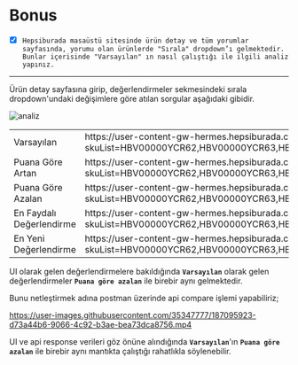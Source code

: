 # Bonus 

- [X]  `Hepsiburada masaüstü sitesinde ürün detay ve tüm yorumlar sayfasında, yorumu olan ürünlerde
"Sırala" dropdown’ı gelmektedir. Bunlar içerisinde "Varsayılan" ın nasıl çalıştığı ile ilgili analiz yapınız.`
---

Ürün detay sayfasına girip, değerlendirmeler sekmesindeki sırala dropdown'undaki değişimlere göre atılan sorgular aşağıdaki gibidir.

![analiz](https://user-images.githubusercontent.com/35347777/187095255-3d0a77cd-c9c5-4cca-907c-29cd138015cb.png)
 
<table>
<tr>
    <td>Varsayılan</td>
    <td>https://user-content-gw-hermes.hepsiburada.com/queryapi/v2/ApprovedUserContents?skuList=HBV00000YCR62,HBV00000YCR63,HBV00000YCR64,HBV00000YCR65&from=0&size=10</td>
</tr>
<tr>
    <td>Puana Göre Artan</td>
    <td>https://user-content-gw-hermes.hepsiburada.com/queryapi/v2/ApprovedUserContents?skuList=HBV00000YCR62,HBV00000YCR63,HBV00000YCR64,HBV00000YCR65&from=0&size=10&sortField=star&sortDirection=asc</td>
</tr>
<tr>
    <td>Puana Göre Azalan</td>
    <td>https://user-content-gw-hermes.hepsiburada.com/queryapi/v2/ApprovedUserContents?skuList=HBV00000YCR62,HBV00000YCR63,HBV00000YCR64,HBV00000YCR65&from=0&size=10&sortField=star&sortDirection=desc</td>
</tr>
<tr>
    <td>En Faydalı Değerlendirme</td>
    <td>https://user-content-gw-hermes.hepsiburada.com/queryapi/v2/ApprovedUserContents?skuList=HBV00000YCR62,HBV00000YCR63,HBV00000YCR64,HBV00000YCR65&from=0&size=10&sortField=clap</td>
</tr>
<tr>
    <td>En Yeni Değerlendirme</td>
    <td>https://user-content-gw-hermes.hepsiburada.com/queryapi/v2/ApprovedUserContents?skuList=HBV00000YCR62,HBV00000YCR63,HBV00000YCR64,HBV00000YCR65&from=0&size=10&sortField=createdAt</td>
</tr>
</table>
 
UI olarak gelen değerlendirmelere bakıldığında **`Varsayılan`** olarak gelen değerlendirmeler **`Puana göre azalan`** ile birebir aynı gelmektedir.

Bunu netleştirmek adına postman üzerinde api compare işlemi yapabiliriz;

https://user-images.githubusercontent.com/35347777/187095923-d73a44b6-9066-4c92-b3ae-bea73dca8756.mp4 

UI ve api response verileri göz önüne alındığında **`Varsayılan`**'ın **`Puana göre azalan`** ile birebir aynı mantıkta çalıştığı rahatlıkla söylenebilir.
